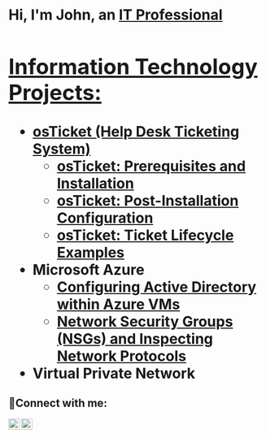 <h1>Hi, I'm John, an <a href="https://linkedin.com/in/John">IT Professional

<h2>Information Technology Projects:</h2>

- <b>osTicket (Help Desk Ticketing System)</b>
  - [osTicket: Prerequisites and Installation](https://github.com/Johnfednyfelix/osticket-prereqs)
  - [osTicket: Post-Installation Configuration](https://github.com/Johnfednyfelix/post-install-config)
  - [osTicket: Ticket Lifecycle Examples](https://github.com/Johnfednyfelix/ticket-lifecycle)
- <b>Microsoft Azure</b>
  - [Configuring Active Directory within Azure VMs](https://github.com/Johnfednyfelix/configure-ad)
  - [Network Security Groups (NSGs) and Inspecting Network Protocols](https://github.com/Johnfednyfelix/azure-network-protocols)
- <b>Virtual Private Network</b>

<h2>🤳Connect with me:</h2>

[<img align="left" alt="John | LinkedIn" width="22px" src="https://cdn.jsdelivr.net/npm/simple-icons@v3/icons/linkedin.svg" />][linkedin]
[<img align="left" alt="John | Instagram" width="22px" src="https://cdn.jsdelivr.net/npm/simple-icons@v3/icons/instagram.svg" />][instagram]

[twitter]: https://twitter.com/John
[instagram]: https://www.instagram.com/John
[linkedin]: https://linkedin.com/in/John
